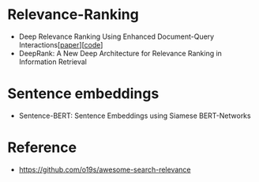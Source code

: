 # Relevance-Ranking
- Deep Relevance Ranking Using Enhanced Document-Query Interactions[[paper](http://nlp.cs.aueb.gr/pubs/emnlp2018.pdf)][[code](https://github.com/nlpaueb/deep-relevance-ranking)]
- DeepRank: A New Deep Architecture for Relevance Ranking in Information Retrieval


# Sentence embeddings
- Sentence-BERT: Sentence Embeddings using Siamese BERT-Networks


# Reference
- https://github.com/o19s/awesome-search-relevance
